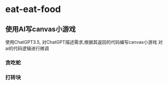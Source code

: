 # eat-eat-food

## 使用AI写canvas小游戏
使用ChatGPT3.5, 对ChatGPT描述需求,根据其返回的代码编写canvas小游戏
对ai的代码逻辑进行微调

### 贪吃蛇

### 打砖块